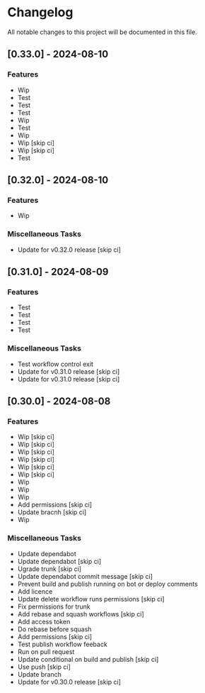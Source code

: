 # Changelog

All notable changes to this project will be documented in this file.

## [0.33.0] - 2024-08-10

### Features

- Wip
- Test
- Test
- Test
- Wip
- Test
- Wip
- Wip [skip ci]
- Wip [skip ci]
- Test

## [0.32.0] - 2024-08-10

### Features

- Wip

### Miscellaneous Tasks

- Update for v0.32.0 release [skip ci]

## [0.31.0] - 2024-08-09

### Features

- Test
- Test
- Test
- Test

### Miscellaneous Tasks

- Test workflow control exit
- Update for v0.31.0 release [skip ci]
- Update for v0.31.0 release [skip ci]

## [0.30.0] - 2024-08-08

### Features

- Wip [skip ci]
- Wip [skip ci]
- Wip [skip ci]
- Wip [skip ci]
- Wip [skip ci]
- Wip [skip ci]
- Wip
- Wip
- Wip
- Add permissions [skip ci]
- Update bracnh [skip ci]
- Wip

### Miscellaneous Tasks

- Update dependabot
- Update dependabot [skip ci]
- Ugrade trunk [skip ci]
- Update dependabot commit message [skip ci]
- Prevent build and publish running on bot or deploy comments
- Add licence
- Update delete workflow runs permissions [skip ci]
- Fix permissions for trunk
- Add rebase and squash workflows [skip ci]
- Add access token
- Do rebase before squash
- Add permissions [skip ci]
- Test publish workflow feeback
- Run on pull request
- Update conditional on build and publish [skip ci]
- Use push [skip ci]
- Update branch
- Update for v0.30.0 release [skip ci]

<!-- generated by git-cliff -->
